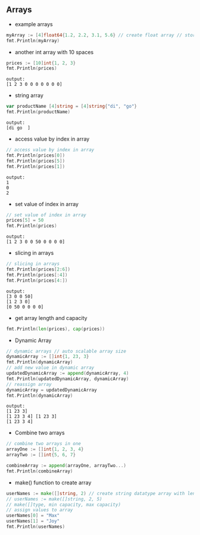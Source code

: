 ## Arrays

- example arrays
```go
myArray := [4]float64{1.2, 2.2, 3.1, 5.6} // create float array // store 4 values
fmt.Println(myArray)
```

- another int array with 10 spaces
```go
prices := [10]int{1, 2, 3}
fmt.Println(prices)
```
```text
output:
[1 2 3 0 0 0 0 0 0 0]
```

- string array
```go
var productName [4]string = [4]string{"di", "go"}
fmt.Println(productName)
```
```text
output:
[di go  ]
```

- access value by index in array
```go
// access value by index in array
fmt.Println(prices[0])
fmt.Println(prices[5])
fmt.Println(prices[1])
```
```text
output:
1
0
2
```

- set value of index in array
```go
// set value of index in array
prices[5] = 50
fmt.Println(prices)
```
```text
output: 
[1 2 3 0 0 50 0 0 0 0]
```

- slicing in arrays
```go
// slicing in arrays
fmt.Println(prices[2:6])
fmt.Println(prices[:4])
fmt.Println(prices[4:])
```
```text
output:
[3 0 0 50]
[1 2 3 0]
[0 50 0 0 0 0]
```

- get array length and capacity
```go
fmt.Println(len(prices), cap(prices))
```

- Dynamic Array
```go
// dynamic arrays // auto scalable array size
dynamicArray := []int{1, 23, 3}
fmt.Println(dynamicArray)
// add new value in dynamic array
updatedDynamicArray := append(dynamicArray, 4)
fmt.Println(updatedDynamicArray, dynamicArray)
// reassign array
dynamicArray = updatedDynamicArray
fmt.Println(dynamicArray)
```
```text
output:
[1 23 3]
[1 23 3 4] [1 23 3]
[1 23 3 4]
```

- Combine two arrays
```go
// combine two arrays in one
arrayOne := []int{1, 2, 3, 4}
arrayTwo := []int{5, 6, 7}

combineArray := append(arrayOne, arrayTwo...)
fmt.Println(combineArray)
```

- make() function to create array
```go
userNames := make([]string, 2) // create string datatype array with length of 2 elements
// userNames := make([]string, 2, 5)
// make([]type, min capacity, max capacity)
// assign values to array
userNames[0] = "Max"
userNames[1] = "Joy"
fmt.Println(userNames)
```